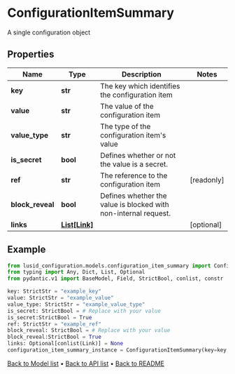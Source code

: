 # ConfigurationItemSummary

A single configuration object
## Properties
Name | Type | Description | Notes
------------ | ------------- | ------------- | -------------
**key** | **str** | The key which identifies the configuration item | 
**value** | **str** | The value of the configuration item | 
**value_type** | **str** | The type of the configuration item&#39;s value | 
**is_secret** | **bool** | Defines whether or not the value is a secret. | 
**ref** | **str** | The reference to the configuration item | [readonly] 
**block_reveal** | **bool** | Defines whether the value is blocked with non-internal request. | 
**links** | [**List[Link]**](Link.md) |  | [optional] 
## Example

```python
from lusid_configuration.models.configuration_item_summary import ConfigurationItemSummary
from typing import Any, Dict, List, Optional
from pydantic.v1 import BaseModel, Field, StrictBool, conlist, constr

key: StrictStr = "example_key"
value: StrictStr = "example_value"
value_type: StrictStr = "example_value_type"
is_secret: StrictBool = # Replace with your value
is_secret:StrictBool = True
ref: StrictStr = "example_ref"
block_reveal: StrictBool = # Replace with your value
block_reveal:StrictBool = True
links: Optional[conlist(Link)] = None
configuration_item_summary_instance = ConfigurationItemSummary(key=key, value=value, value_type=value_type, is_secret=is_secret, ref=ref, block_reveal=block_reveal, links=links)

```

[Back to Model list](../README.md#documentation-for-models) &#8226; [Back to API list](../README.md#documentation-for-api-endpoints) &#8226; [Back to README](../README.md)


